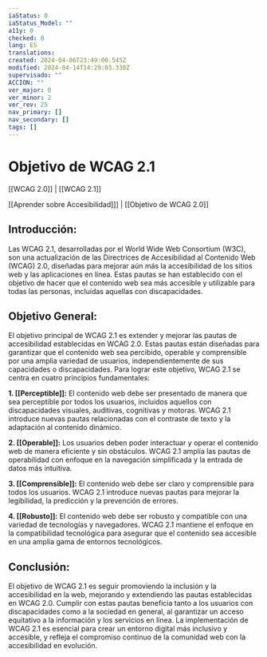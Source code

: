```yaml
---
iaStatus: 0
iaStatus_Model: ""
a11y: 0
checked: 0
lang: ES
translations: 
created: 2024-04-06T23:49:00.545Z
modified: 2024-04-14T14:29:03.330Z
supervisado: ""
ACCION: ""
ver_major: 0
ver_minor: 2
ver_rev: 25
nav_primary: []
nav_secondary: []
tags: []
---
```

# Objetivo de WCAG 2.1

[[WCAG 2.0]] | [[WCAG 2.1]]

[[Aprender sobre Accesibilidad]]] | [[Objetivo de WCAG 2.0]] 

## Introducción:

Las WCAG 2.1, desarrolladas por el World Wide Web Consortium (W3C), son una actualización de las Directrices de Accesibilidad al Contenido Web (WCAG) 2.0, diseñadas para mejorar aún más la accesibilidad de los sitios web y las aplicaciones en línea. Estas pautas se han establecido con el objetivo de hacer que el contenido web sea más accesible y utilizable para todas las personas, incluidas aquellas con discapacidades.

## Objetivo General:

El objetivo principal de WCAG 2.1 es extender y mejorar las pautas de accesibilidad establecidas en WCAG 2.0. Estas pautas están diseñadas para garantizar que el contenido web sea percibido, operable y comprensible por una amplia variedad de usuarios, independientemente de sus capacidades o discapacidades. Para lograr este objetivo, WCAG 2.1 se centra en cuatro principios fundamentales:

**1. [[Perceptible]]:** El contenido web debe ser presentado de manera que sea perceptible por todos los usuarios, incluidos aquellos con discapacidades visuales, auditivas, cognitivas y motoras. WCAG 2.1 introduce nuevas pautas relacionadas con el contraste de texto y la adaptación al contenido dinámico.

**2. [[Operable]]:** Los usuarios deben poder interactuar y operar el contenido web de manera eficiente y sin obstáculos. WCAG 2.1 amplía las pautas de operabilidad con enfoque en la navegación simplificada y la entrada de datos más intuitiva.

**3. [[Comprensible]]:** El contenido web debe ser claro y comprensible para todos los usuarios. WCAG 2.1 introduce nuevas pautas para mejorar la legibilidad, la predicción y la prevención de errores.

**4. [[Robusto]]:** El contenido web debe ser robusto y compatible con una variedad de tecnologías y navegadores. WCAG 2.1 mantiene el enfoque en la compatibilidad tecnológica para asegurar que el contenido sea accesible en una amplia gama de entornos tecnológicos.

## Conclusión:

El objetivo de WCAG 2.1 es seguir promoviendo la inclusión y la accesibilidad en la web, mejorando y extendiendo las pautas establecidas en WCAG 2.0. Cumplir con estas pautas beneficia tanto a los usuarios con discapacidades como a la sociedad en general, al garantizar un acceso equitativo a la información y los servicios en línea. La implementación de WCAG 2.1 es esencial para crear un entorno digital más inclusivo y accesible, y refleja el compromiso continuo de la comunidad web con la accesibilidad en evolución.